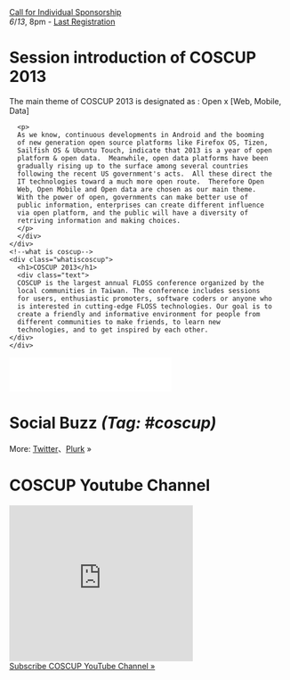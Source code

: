 <div><!--add root div as a workaround of weird makrdown parser-->
  <div id="left">
    <div class="contributor">
      <span class="date"><a href="http://registrano.com/events/personalsponsor" target="_blank">Call for Individual Sponsorship</a></span>
    </div>
    <div class="register">
      <span class="date"><em>6</em>/<em>13</em>, 8pm - <a href="http://registrano.com/events/coscup2013-regist">Last Registration</a></span>
    </div>
    <!--news-->
    <div class="news" style="display: none;">
    </div>
    <!--session-->
    <div class="info">
      <h1>Session introduction of COSCUP 2013</h1>
      <div class="text">
      <p>The main theme of COSCUP 2013 is designated as : Open x [Web, Mobile, Data]</p>

      <p>
      As we know, continuous developments in Android and the booming
      of new generation open source platforms like Firefox OS, Tizen,
      Sailfish OS & Ubuntu Touch, indicate that 2013 is a year of open
      platform & open data.  Meanwhile, open data platforms have been
      gradually rising up to the surface among several countries
      following the recent US government's acts.  All these direct the
      IT technologies toward a much more open route.  Therefore Open
      Web, Open Mobile and Open data are chosen as our main theme.
      With the power of open, governments can make better use of
      public information, enterprises can create different influence
      via open platform, and the public will have a diversity of
      retriving information and making choices.
      </p>
      </div>
    </div>
    <!--what is coscup-->
    <div class="whatiscoscup">
      <h1>COSCUP 2013</h1>
      <div class="text">
      COSCUP is the largest annual FLOSS conference organized by the
      local communities in Taiwan. The conference includes sessions
      for users, enthusiastic promoters, software coders or anyone who
      is interested in cutting-edge FLOSS technologies. Our goal is to
      create a friendly and informative environment for people from
      different communities to make friends, to learn new
      technologies, and to get inspired by each other.
    </div>
    </div>
  </div>
  <div id="sidebar2">
    <!--fb-->
    <div class="fb">
      <iframe src="//www.facebook.com/plugins/likebox.php?href=https%3A%2F%2Fwww.facebook.com%2Fcoscup&amp;width=292&amp;height=62&amp;show_faces=false&amp;colorscheme=light&amp;stream=false&amp;border_color&amp;header=false" scrolling="no" frameborder="0" style="border:none; overflow:hidden; width:292px; height:62px;" allowTransparency="true"></iframe>
    </div>
    <!--social Buzz-->
    <div class="socialbuzz">
      <h1>Social Buzz <em>(Tag: #coscup)</em></h1>
      <div id="socialbuzz" class="text"></div>
      <div class="more">More: <a href="https://search.twitter.com/search?q=coscup+OR+from%3Acoscup">Twitter</a>、<a href="http://www.plurk.com/psearch#q=COSCUP">Plurk</a> »</div>
    </div>
    <!--u tube-->
    <div class="utube">
      <h1>COSCUP Youtube Channel</h1>
      <div class="text"><iframe width="330" height="280" src="http://www.youtube.com/embed/videoseries?list=PLqfib4St70XPyKy32xNrryEW7fC0y_qqA" frameborder="0" allowfullscreen></iframe></div>
      <div class="more"><a href="http://www.youtube.com/user/thecoscup?feature=watch">Subscribe COSCUP YouTube Channel »</a></div>
    </div>
  </div>
</div>
